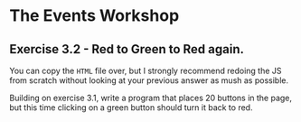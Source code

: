 # The Events Workshop

## Exercise 3.2 - Red to Green to Red again.

You can copy the `HTML` file over, but I strongly recommend redoing the JS from scratch without looking at your previous answer as mush as possible.

Building on exercise 3.1, write a program that places 20 buttons in the page, but this time clicking on a green button should turn it back to red.
